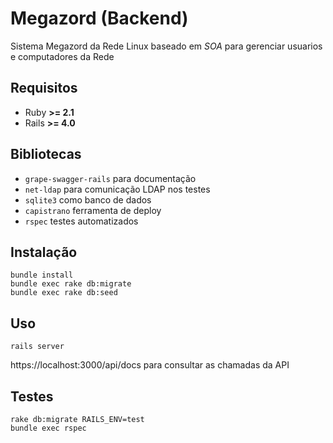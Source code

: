 # Megazord (Backend)

Sistema Megazord da Rede Linux baseado em *SOA* para gerenciar usuarios e computadores da Rede

## Requisitos

- Ruby **>= 2.1**
- Rails **>= 4.0**

## Bibliotecas
- `grape-swagger-rails` para documentação
- `net-ldap` para comunicação LDAP nos testes
- `sqlite3` como banco de dados
- `capistrano` ferramenta de deploy
- `rspec` testes automatizados

## Instalação

    bundle install
    bundle exec rake db:migrate
    bundle exec rake db:seed

## Uso

`rails server`

https://localhost:3000/api/docs para consultar as chamadas da API

## Testes

    rake db:migrate RAILS_ENV=test
    bundle exec rspec

